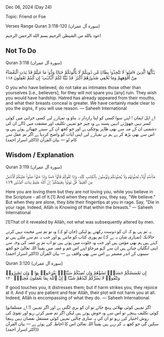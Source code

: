 Dec 06, 2024 (Day 24)

Topic: Friend or Foe

Verses Range
Quran 3:118-120  (سورة آل عمران)

اعوذ بالله من الشيطن الرجيم
بسم الله الرحمن الرحيم

## Not To Do

Quran 3:118 (سورة آل عمران)

يَـٰٓأَيُّهَا ٱلَّذِينَ ءَامَنُوا۟ لَا تَتَّخِذُوا۟ بِطَانَةًۭ مِّن دُونِكُمْ لَا يَأْلُونَكُمْ خَبَالًۭا وَدُّوا۟ مَا عَنِتُّمْ قَدْ بَدَتِ ٱلْبَغْضَآءُ مِنْ أَفْوَٰهِهِمْ وَمَا تُخْفِى صُدُورُهُمْ أَكْبَرُ ۚ قَدْ بَيَّنَّا لَكُمُ ٱلْـَٔايَـٰتِ ۖ إِن كُنتُمْ تَعْقِلُونَ ١١٨

O you who have believed, do not take as intimates those other than yourselves [i.e., believers], for they will not spare you [any] ruin. They wish you would have hardship. Hatred has already appeared from their mouths, and what their breasts conceal is greater. We have certainly made clear to you the signs, if you will use reason.
— Saheeh International

اے اہل ایمان ! اپنے سوا کسی کو اپنا رازدار نہ بناؤ وہ تمہارے لیے کسی خرابی میں کوئی کسر نہیں چھوڑتے انہیں پسند ہے وہ چیز جو تمہیں تکلیف اور مشقت میں ڈالے ان کی دشمنی ان کے منہ سے بھی ظاہر ہوچکی ہے اور جو کچھ ان کے سینے چھپائے ہوئے ہیں وہ اس سے بھی بڑھ کر ہے ہم نے تمہارے لیے اپنی آیات کو واضح کردیا ہے اگر تم عقل سے کام لو
— بیان القرآن (ڈاکٹر اسرار احمد)

## Wisdom / Explanation

Quran 3:119 (سورة آل عمران)

هَـٰٓأَنتُمْ أُو۟لَآءِ تُحِبُّونَهُمْ وَلَا يُحِبُّونَكُمْ وَتُؤْمِنُونَ بِٱلْكِتَـٰبِ كُلِّهِۦ وَإِذَا لَقُوكُمْ قَالُوٓا۟ ءَامَنَّا وَإِذَا خَلَوْا۟ عَضُّوا۟ عَلَيْكُمُ ٱلْأَنَامِلَ مِنَ ٱلْغَيْظِ ۚ قُلْ مُوتُوا۟ بِغَيْظِكُمْ ۗ إِنَّ ٱللَّهَ عَلِيمٌۢ بِذَاتِ ٱلصُّدُورِ ١١٩

Here you are loving them but they are not loving you, while you believe in the Scripture - all of it.[1] And when they meet you, they say, "We believe." But when they are alone, they bite their fingertips at you in rage. Say, "Die in your rage. Indeed, Allāh is Knowing of that within the breasts."
— Saheeh International

[1]That of it revealed by Allāh, not what was subsequently altered by men.

یہ تم ہی ہو کہ ان کو دوست رکھتے ہو لیکن (جان لو کہ) وہ تو تم سے محبت نہیں کرتے حالانکہ (تمہاری شان یہ ہے کہ) تم پوری کتاب کو مانتے ہو اور جب یہ تم سے ملتے ہیں تو کہتے ہیں ہم بھی مؤمن ہیں اور جب وہ خلوت میں ہوتے ہیں تو اب تم پر غصہ کی وجہ سے اپنی انگلیاں چباتے ہیں ان سے کہو مرجاؤ اپنے اس غم و غصہ میں یقیناً اللہ تعالیٰ جو کچھ سینوں کے اندر مضمر ہے اس سے بھی واقف ہے
— بیان القرآن (ڈاکٹر اسرار احمد)

Quran 3:120 (سورة آل عمران)

إِن تَمْسَسْكُمْ حَسَنَةٌۭ تَسُؤْهُمْ وَإِن تُصِبْكُمْ سَيِّئَةٌۭ يَفْرَحُوا۟ بِهَا ۖ وَإِن تَصْبِرُوا۟ وَتَتَّقُوا۟ لَا يَضُرُّكُمْ كَيْدُهُمْ شَيْـًٔا ۗ إِنَّ ٱللَّهَ بِمَا يَعْمَلُونَ مُحِيطٌۭ ١٢٠

If good touches you, it distresses them; but if harm strikes you, they rejoice at it. And if you are patient and fear Allāh, their plot will not harm you at all. Indeed, Allāh is encompassing of what they do.
— Saheeh International

(اے مسلمانو !) اگر تمہیں کوئی بھلائی پہنچ جائے تو ان کو بری لگتی ہے اور اگر تمہیں کوئی تکلیف پہنچے تو اس سے وہ خوش ہوتے ہیں لیکن اگر تم صبر کرتے رہو اور تقویٰ کی روش اختیار کیے رہو تو ان کی یہ ساری چالیں تمہیں کوئی مستقل نقصان نہیں پہنچا سکیں گی جو کچھ یہ کر رہے ہیں یقیناً اللہ تعالیٰ اس کا احاطہ کیے ہوئے ہے
— بیان القرآن (ڈاکٹر اسرار احمد)

